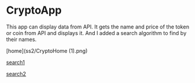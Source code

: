 # CryptoApp

This app can display data from API. It gets the name and price of the token or coin from API and displays it. And I added a search algorithm to find by their names.

[home](ss2/CryptoHome (1).png)

[search1](ss2/CryptoS1.png)

[search2](ss2/CryptoS2.png)
